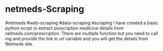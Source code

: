 # netmeds-Scraping
#netmeds 
#web-scraping 
#data-scraping 
#scraping
I have created a basic python script to extract prescription medicine details from netmeds.com/prescription.
There are multiple function but you need to call mg and provide the link in url variable and you will get the details from Netmeds site.
